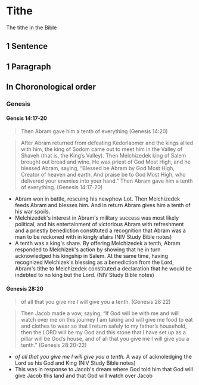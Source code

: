 # Tithe
The tithe in the Bible

## 1 Sentence

## 1 Paragraph

## In Choronological order
### Genesis
#### Gensis 14:17-20
> Then Abram gave him a tenth of everything (Genesis 14:20)

> After Abram returned from defeating Kedorlaomer and the kings allied with him, the king of Sodom came out to meet him in the Valley of Shaveh (that is, the King’s Valley).
> Then Melchizedek king of Salem brought out bread and wine. He was priest of God Most High,
> and he blessed Abram, saying, “Blessed be Abram by God Most High, Creator of heaven and earth.
> And praise be to God Most High, who delivered your enemies into your hand.” Then Abram gave him a tenth of everything. (Genesis 14:17-20)

- Abram won in battle, rescuing his newphew Lot. Then Melchizedek feeds Abram and blesses him. And in return Abram gives him a tenth of his war spoils.
- Melchizedek's interest in Abram's military success was most likely political, and his entertainment of victorious Abram with refreshment and a priestly benediction constituted a recognition that Abram was a man to be reckoned with in kingly afairs (NIV Study Bible notes)
- A tenth was a king's share. By offering Melchizedek a tenth, Abram responded to Melchizek's action by showing that he in turn acknowledged his kingship in Salem. At the same time, having recognized Melchizek's blessing as a benediction from the Lord, Abram's tithe to Melchizedek constituted a declaration that he would be indebted to no king but the Lord. (NIV Study Bible notes)

#### Genesis 28:20
> of all that you give me I will give you a tenth. (Genesis 28:22)

> Then Jacob made a vow, saying, “If God will be with me and will watch over me on this journey I am taking and will give me food to eat and clothes to wear
> so that I return safely to my father’s household, then the LORD will be my God
> and this stone that I have set up as a pillar will be God’s house, and of all that you give me I will give you a tenth.” (Genesis 28:20-22)

- *of all that you give me I will give you a tenth.* A way of acknoledging the Lord as his God and King (NIV Study Bible notes)
- This was in response to Jacob's dream where God told him that God will give Jacob this land and that God will watch over Jacob

  
